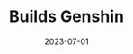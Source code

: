 ---
date: 2023-07-01
title: Builds Genshin
desc: 'Builds Genshin is a project to put into practice my knowledge of Astro.build, Tailwind CSS and content management with Markdown.
This website is about character guides for a game I used to play, which is Genshin Imapct.'
skills: ['Astro.build', 'HTML5', 'Tailwind CSS', 'TypeScript', 'Markdown']
demoLink: 'https://buildsgenshin.com/'
sourceLink: ''
image: /images/projects/builds-genshin.png
---